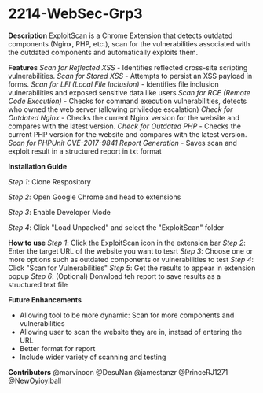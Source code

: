 # 2214-WebSec-Grp3

**Description**
ExploitScan is a Chrome Extension that detects outdated components (Nginx, PHP, etc.), scan for the vulnerabilities associated with the outdated components and automatically exploits them.

**Features**
*Scan for Reflected XSS* - Identifies reflected cross-site scripting vulnerabilities. 
*Scan for Stored XSS* - Attempts to persist an XSS payload in forms.
*Scan for LFI (Local File Inclusion)* - Identifies file inclusion vulnerabilities and exposed sensitive data like users
*Scan for RCE (Remote Code Execution)* - Checks for command execution vulnerabilities, detects who owned the web server (allowing priviledge escalation)
*Check for Outdated Nginx* - Checks the current Nginx version for the website and compares with the latest version.
*Check for Outdated PHP* - Checks the current PHP version for the website and compares with the latest version.
*Scan for PHPUnit CVE-2017-9841*
*Report Generation* - Saves scan and exploit result in a structured report in txt format

**Installation Guide**

*Step 1*: Clone Respository

*Step 2*: Open Google Chrome and head to extensions

*Step 3*: Enable Developer Mode

*Step 4*: Click "Load Unpacked" and select the "ExploitScan" folder

**How to use**
*Step 1*: Click the ExploitScan icon in the extension bar
*Step 2*: Enter the target URL of the website you want to tesrt
*Step 3*: Choose one or more options such as outdated components or vulnerabilities to test
*Step 4*: Click "Scan for Vulnerabilities"
*Step 5*: Get the results to appear in extension popup
*Step 6*: (Optional) Donwload teh report to save results as a structured text file

**Future Enhancements**
- Allowing tool to be more dynamic: Scan for more components and vulnerabilities
- Allowing user to scan the website they are in, instead of entering the URL
- Better format for report
- Include wider variety of scanning and testing

**Contributors**
@marvinoon
@DesuNan
@jamestanzr
@PrinceRJ1271
@NewOyioyiball
